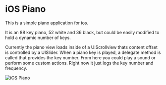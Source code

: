 iOS Piano
========

This is a simple piano application for ios.

It is an 88 key piano, 52 white and 36 black, but could be easily modified to hold a dynamic number of keys.

Currently the piano view loads inside of a UIScrollview thats content offset is controlled by a UISlider. When a piano key is played, a delegate method is called that provides the key number. From here you could play a sound or perform some custom actions. Right now it just logs the key number and frequency. 


![iOS Piano](http://www.sammeechward.com/images/Piano.png)
